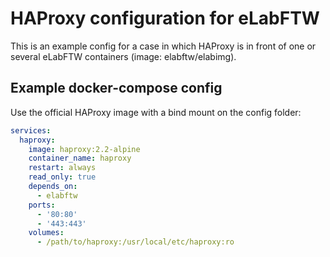 # HAProxy configuration for eLabFTW

This is an example config for a case in which HAProxy is in front of one or several eLabFTW containers (image: elabftw/elabimg).

## Example docker-compose config

Use the official HAProxy image with a bind mount on the config folder:

~~~yaml
services:
  haproxy:
    image: haproxy:2.2-alpine
    container_name: haproxy
    restart: always
    read_only: true
    depends_on:
      - elabftw
    ports:
      - '80:80'
      - '443:443'
    volumes:
      - /path/to/haproxy:/usr/local/etc/haproxy:ro
~~~
